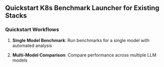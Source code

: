 ## Quickstart K8s Benchmark Launcher for Existing Stacks


### Quickstart Workflows

1. **Single Model Benchmark**: Run benchmarks for a single model with automated analysis

2. **Multi-Model Comparison**: Compare performance across multiple LLM models

